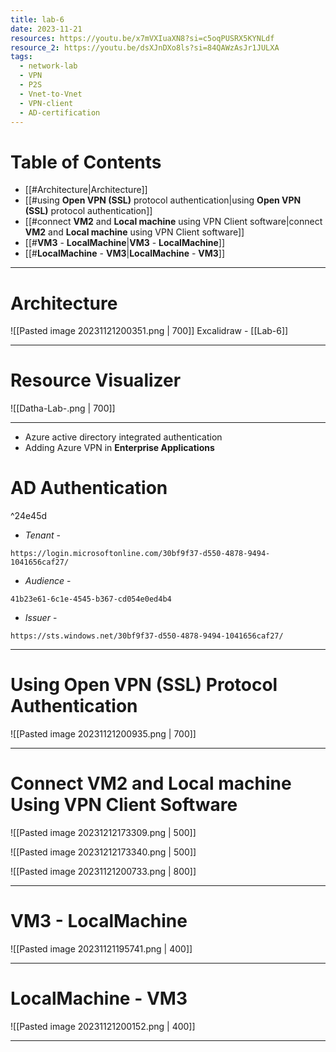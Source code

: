 ```yaml
---
title: lab-6
date: 2023-11-21
resources: https://youtu.be/x7mVXIuaXN8?si=c5oqPUSRX5KYNLdf
resource_2: https://youtu.be/dsXJnDXo8ls?si=84QAWzAsJr1JULXA
tags:
  - network-lab
  - VPN
  - P2S
  - Vnet-to-Vnet
  - VPN-client
  - AD-certification
---
```


# Table of Contents

- [[#Architecture|Architecture]]
- [[#using **Open VPN (SSL)** protocol authentication|using **Open VPN (SSL)** protocol authentication]]
- [[#connect **VM2** and **Local machine**  using VPN Client software|connect **VM2** and **Local machine**  using VPN Client software]]
- [[#**VM3** - **LocalMachine**|**VM3** - **LocalMachine**]]
- [[#**LocalMachine** - **VM3**|**LocalMachine** - **VM3**]]

---
# Architecture

![[Pasted image 20231121200351.png | 700]]
Excalidraw - [[Lab-6]]

---
# Resource Visualizer

![[Datha-Lab-.png | 700]]

---

- Azure active directory integrated authentication
- Adding Azure VPN in **Enterprise Applications**

# AD Authentication

^24e45d

- *Tenant* - 
```copy
https://login.microsoftonline.com/30bf9f37-d550-4878-9494-1041656caf27/
```

- *Audience* - 
```copy
41b23e61-6c1e-4545-b367-cd054e0ed4b4
```

- *Issuer* - 
```
https://sts.windows.net/30bf9f37-d550-4878-9494-1041656caf27/
```

---
# Using **Open VPN (SSL)** Protocol Authentication

![[Pasted image 20231121200935.png | 700]]

---
# Connect **VM2** and **Local machine** Using VPN Client Software

![[Pasted image 20231212173309.png | 500]]

![[Pasted image 20231212173340.png | 500]]

![[Pasted image 20231121200733.png | 800]]

---
# **VM3** - **LocalMachine**

![[Pasted image 20231121195741.png | 400]]

---
# **LocalMachine** - **VM3**

![[Pasted image 20231121200152.png | 400]]

---